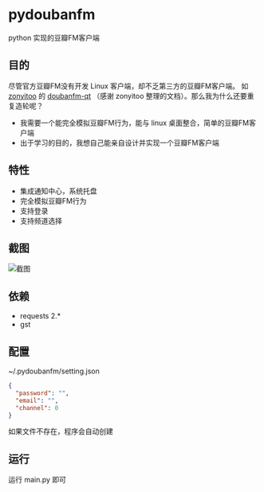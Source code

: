 pydoubanfm
==========
python 实现的豆瓣FM客户端


目的
----
尽管官方豆瓣FM没有开发 Linux 客户端，却不乏第三方的豆瓣FM客户端。
如 [zonyitoo](https://github.com/zonyitoo) 的 [doubanfm-qt](https://github.com/zonyitoo/doubanfm-qt)
（感谢 zonyitoo 整理的文档）。那么我为什么还要重复造轮呢？

- 我需要一个能完全模拟豆瓣FM行为，能与 linux 桌面整合，简单的豆瓣FM客户端
- 出于学习的目的，我想自己能亲自设计并实现一个豆瓣FM客户端


特性
----
- 集成通知中心，系统托盘
- 完全模拟豆瓣FM行为
- 支持登录
- 支持频道选择


截图
----
![截图](http://qiuxiang.qiniudn.com/pydoubanfm.png?r=0.1645280309021473)


依赖
----
- requests 2.*
- gst


配置
----
~/.pydoubanfm/setting.json
``` json
{
  "password": "",
  "email": "",
  "channel": 0
}
```
如果文件不存在，程序会自动创建


运行
----
运行 main.py 即可
